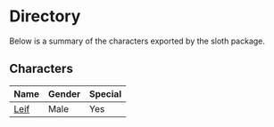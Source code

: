 # Directory
Below is a summary of the characters exported by the sloth package.
## Characters
|Name|Gender|Special|
|---|---|---|
|[Leif](./character/sloth/leif.go)|Male|Yes|
